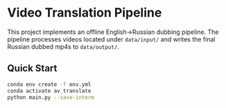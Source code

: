# Video Translation Pipeline

This project implements an offline English→Russian dubbing pipeline. The pipeline processes videos located under `data/input/` and writes the final Russian dubbed mp4s to `data/output/`.

## Quick Start

```bash
conda env create -f env.yml
conda activate av_translate
python main.py --save-interm
```
